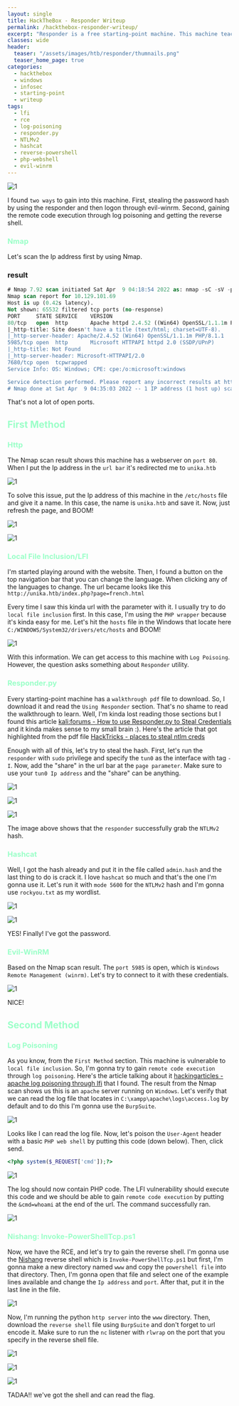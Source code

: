 ```yaml
---
layout: single
title: HackTheBox - Responder Writeup
permalink: /hackthebox-responder-writeup/
excerpt: "Responder is a free starting-point machine. This machine teaches us how to use the responder utility to steal the password hash and crack it with hashcat. On top of that, this machine is also vulnerable to local file inclusion. Which we can exploit through log poisoning to gain remote code execution and get the reverse shell."
classes: wide
header:
  teaser: "/assets/images/htb/responder/thumnails.png"
  teaser_home_page: true  
categories:
  - hackthebox
  - windows
  - infosec
  - starting-point
  - writeup
tags:
  - lfi
  - rce
  - log-poisoning
  - responder.py
  - NTLMv2
  - hashcat
  - reverse-powershell
  - php-webshell
  - evil-winrm
---
```


![1](/assets/images/htb/responder/thumnails.png)

I found `two ways` to gain into this machine. First, stealing the password hash by using the responder and then logon through evil-winrm. Second, gaining the remote code execution through log poisoning and getting the reverse shell.

### <font color="#9bffc8">Nmap</font>

Let's scan the Ip address first by using Nmap.

### result

```sql
# Nmap 7.92 scan initiated Sat Apr  9 04:18:54 2022 as: nmap -sC -sV -p- -oN nmap/responder_all 10.129.101.69
Nmap scan report for 10.129.101.69
Host is up (0.42s latency).
Not shown: 65532 filtered tcp ports (no-response)
PORT     STATE SERVICE    VERSION
80/tcp   open  http       Apache httpd 2.4.52 ((Win64) OpenSSL/1.1.1m PHP/8.1.1)
|_http-title: Site doesn't have a title (text/html; charset=UTF-8).
|_http-server-header: Apache/2.4.52 (Win64) OpenSSL/1.1.1m PHP/8.1.1
5985/tcp open  http       Microsoft HTTPAPI httpd 2.0 (SSDP/UPnP)
|_http-title: Not Found
|_http-server-header: Microsoft-HTTPAPI/2.0
7680/tcp open  tcpwrapped
Service Info: OS: Windows; CPE: cpe:/o:microsoft:windows

Service detection performed. Please report any incorrect results at https://nmap.org/submit/ .
# Nmap done at Sat Apr  9 04:35:03 2022 -- 1 IP address (1 host up) scanned in 968.69 seconds
```

That's not a lot of open ports.

## <font color="#9bffc8">First Method</font>

### <font color="#9bffc8">Http</font>

The Nmap scan result shows this machine has a webserver on `port 80`. When I put the Ip address in the `url bar` it's redirected me to `unika.htb`

![1](/assets/images/htb/responder/unika-htb-redirect.png)

To solve this issue, put the Ip address of this machine in the `/etc/hosts` file and give it a name. In this case, the name is `unika.htb` and save it. Now, just refresh the page, and BOOM!

![1](/assets/images/htb/responder/add-etc-hosts-unika-htb.png)

![1](/assets/images/htb/responder/unika-webpage.png)

### <font color="#9bffc8">Local File Inclusion/LFI</font>

I'm started playing around with the website. Then, I found a button on the top navigation bar that you can change the language. When clicking any of the languages to change. The url became looks like this `http://unika.htb/index.php?page=french.html`

Every time I saw this kinda url with the parameter with it. I usually try to do `local file inclusion` first. In this case, I'm using the `PHP wrapper` because it's kinda easy for me. Let's hit the `hosts` file in the Windows that locate here `C:/WINDOWS/System32/drivers/etc/hosts` and BOOM!

![1](/assets/images/htb/responder/lfi-php-wrapper.png)

With this information. We can get access to this machine with `Log Poisoing`. However, the question asks something about `Responder` utility. 

### <font color="#9bffc8">Responder.py</font>
Every starting-point machine has a `walkthrough pdf` file to download. So, I download it and read the `Using Responder` section. That's no shame to read the walkthrough to learn. Well, I'm kinda lost reading those sections but I found this article [kali:forums - How to use Responder.py to Steal Credentials](https://forums.kali.org/showthread.php?36036-Penetration-Testing-How-to-use-Responder-py-to-Steal-Credentials)  and it kinda makes sense to my small brain :).  Here's the article that got highlighted from the pdf file [HackTricks - places to steal ntlm creds](https://book.hacktricks.xyz/windows/ntlm/places-to-steal-ntlm-creds#lfi)

Enough with all of this, let's try to steal the hash. First, let's run the `responder` with `sudo` privilege and specify the `tun0` as the interface with tag `-I`. Now, add the "share" in the url bar at the `page parameter`. Make sure to use your `tun0 Ip address` and the "share" can be anything.

![1](/assets/images/htb/responder/responder-run.png)

![1](/assets/images/htb/responder/responder-yeet.png)

![1](/assets/images/htb/responder/responder-hash.png)

The image above shows that the `responder` successfully grab the `NTLMv2` hash.

### <font color="#9bffc8">Hashcat</font>

Well, I got the hash already and put it in the file called `admin.hash` and the last thing to do is crack it. I love `hashcat` so much and that's the one I'm gonna use it. Let's run it with `mode 5600` for the `NTLMv2` hash and I'm gonna use `rockyou.txt` as my wordlist. 

![1](/assets/images/htb/responder/hashcat-run.png)

![1](/assets/images/htb/responder/hashcat-got-it.png)

YES! Finally! I've got the password.

### <font color="#9bffc8">Evil-WinRM</font>
Based on the Nmap scan result. The `port 5985` is open, which is `Windows Remote Management (winrm)`. Let's try to connect to it with these credentials.

![1](/assets/images/htb/responder/evil-winrm-administrator.png)

NICE!

## <font color="#9bffc8">Second Method</font>

### <font color="#9bffc8">Log Poisoning</font>

As you know, from the `First Method` section. This machine is vulnerable to `local file inclusion`. So, I'm gonna try to gain `remote code execution` through `log poisoning`. Here's the article talking about it [hackingarticles - apache log poisoning through lfi](https://www.hackingarticles.in/apache-log-poisoning-through-lfi/) that I found. The result from the Nmap scan shows us this is an `apache` server running on `Windows`. Let's verify that we can read the log file that locates in `C:\xampp\apache\logs\access.log` by default and to do this I'm gonna use the `BurpSuite`.

![1](/assets/images/htb/responder/burpsuite-read-logs.png)

Looks like I can read the log file. Now, let's poison the `User-Agent` header with a basic `PHP web shell` by putting this code (down below). Then, click send.

```php
<?php system($_REQUEST['cmd']);?>
```

![1](/assets/images/htb/responder/burpsuite-send-php-web-shell.png)

The log should now contain PHP code. The  LFI vulnerability should execute this code and we should be able to gain `remote code execution` by putting the `&cmd=whoami` at the end of the url. The command successfully ran.

![1](/assets/images/htb/responder/burpsuite-rce-whoami.png)

### <font color="#9bffc8">Nishang: Invoke-PowerShellTcp.ps1</font>

Now, we have the RCE, and let's try to gain the reverse shell. I'm gonna use the [Nishang](https://github.com/samratashok/nishang) reverse shell which is `Invoke-PowerShellTcp.ps1` but first, I'm gonna make a new directory named `www` and copy the `powershell file` into that directory. Then, I'm gonna open that file and select one of the example lines available and change the `Ip address` and `port`. After that, put it in the last line in the file.

![1](/assets/images/htb/responder/nishang-ip-port.png)

Now, I'm running the python `http server` into the `www` directory. Then, download the  `reverse shell` file using `BurpSuite` and don't forget to url encode it. Make sure to run the `nc` listener with `rlwrap` on the port that you specify in the reverse shell file.

![1](/assets/images/htb/responder/nishang-python-http-server.png)

![1](/assets/images/htb/responder/nishang-burpsuite-download-reverse-shell.png)

![1](/assets/images/htb/responder/nishang-got-the-shell.png)

TADAA!! we've got the shell and can read the flag.